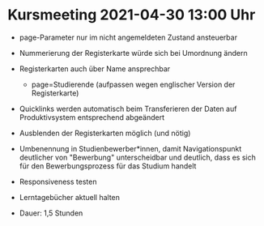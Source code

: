 # Kursmeeting 2021-04-30 13:00 Uhr

- page-Parameter nur im nicht angemeldeten Zustand ansteuerbar
- Nummerierung der Registerkarte würde sich bei Umordnung ändern
- Registerkarten auch über Name ansprechbar
    - page=Studierende (aufpassen wegen englischer Version der Registerkarte)

- Quicklinks werden automatisch beim Transferieren der Daten auf Produktivsystem entsprechend abgeändert
- Ausblenden der Registerkarten möglich (und nötig)

- Umbenennung in Studienbewerber*innen, damit Navigationspunkt deutlicher von "Bewerbung" unterscheidbar und deutlich, dass es sich für den Bewerbungsprozess für das Studium handelt
- Responsiveness testen
- Lerntagebücher aktuell halten

- Dauer: 1,5 Stunden
